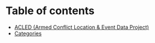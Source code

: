 # Table of contents

* [ACLED (Armed Conflict Location & Event Data Project)](README.md)
* [Categories](categories.md)
